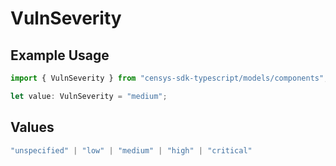 # VulnSeverity

## Example Usage

```typescript
import { VulnSeverity } from "censys-sdk-typescript/models/components";

let value: VulnSeverity = "medium";
```

## Values

```typescript
"unspecified" | "low" | "medium" | "high" | "critical"
```